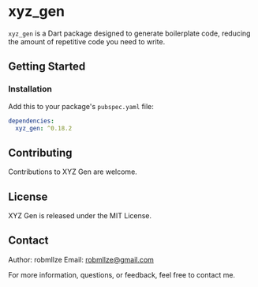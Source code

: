 # xyz_gen

`xyz_gen` is a Dart package designed to generate boilerplate code, reducing the amount of repetitive code you need to write.

## Getting Started

### Installation

Add this to your package's `pubspec.yaml` file:

```yaml
dependencies:
  xyz_gen: ^0.18.2
```

## Contributing

Contributions to XYZ Gen are welcome.

## License

XYZ Gen is released under the MIT License.

## Contact

Author: robmllze
Email: robmllze@gmail.com

For more information, questions, or feedback, feel free to contact me.